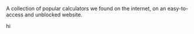 A collection of popular calculators we found on the internet, on an easy-to-access and unblocked website.


































































































hi
